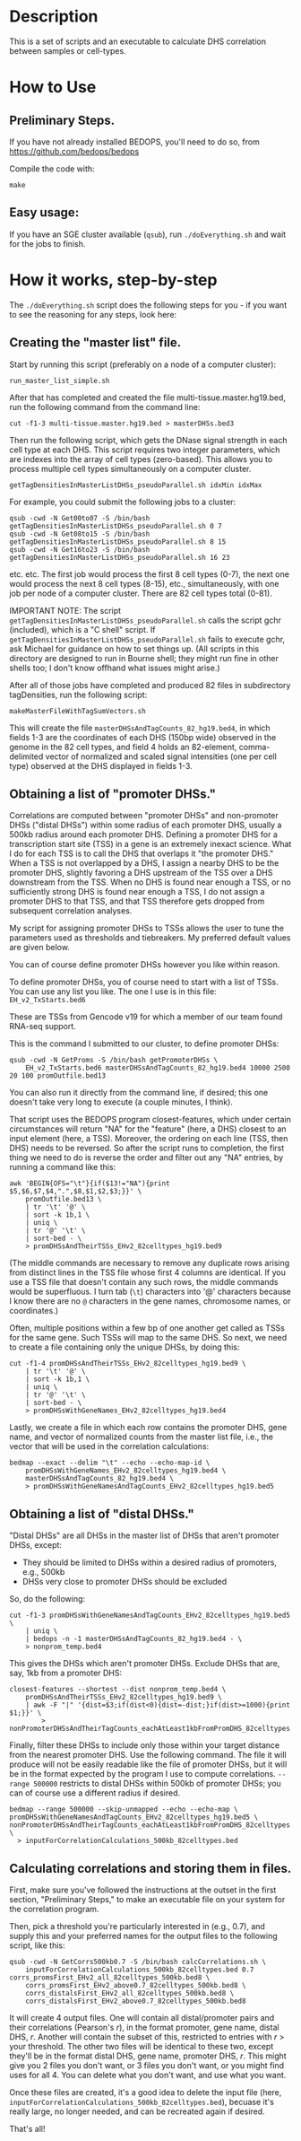 # Description

This is a set of scripts and an executable to calculate DHS correlation between samples or cell-types.

# How to Use

## Preliminary Steps.

If you have not already installed BEDOPS, you'll need to do so, from
<https://github.com/bedops/bedops>

Compile the code with:

    make

## Easy usage:

If you have an SGE cluster available (`qsub`), run `./doEverything.sh` and wait for the jobs to finish.


# How it works, step-by-step

The `./doEverything.sh` script does the following steps for you - if you want to see the reasoning for any steps, look here:

## Creating the "master list" file.

Start by running this script (preferably on a node of a computer cluster):

    run_master_list_simple.sh

After that has completed and created the file multi-tissue.master.hg19.bed, run
the following command from the command line:

    cut -f1-3 multi-tissue.master.hg19.bed > masterDHSs.bed3

Then run the following script, which gets the DNase signal strength in each cell
type at each DHS. This script requires two integer parameters, which are indexes
into the array of cell types (zero-based). This allows you to process multiple
cell types simultaneously on a computer cluster.

    getTagDensitiesInMasterListDHSs_pseudoParallel.sh idxMin idxMax

For example, you could submit the following jobs to a cluster:

    qsub -cwd -N Get00to07 -S /bin/bash getTagDensitiesInMasterListDHSs_pseudoParallel.sh 0 7
    qsub -cwd -N Get08to15 -S /bin/bash getTagDensitiesInMasterListDHSs_pseudoParallel.sh 8 15
    qsub -cwd -N Get16to23 -S /bin/bash getTagDensitiesInMasterListDHSs_pseudoParallel.sh 16 23

etc. etc. The first job would process the first 8 cell types (0-7), the next one
would process the next 8 cell types (8-15), etc., simultaneously, with one job
per node of a computer cluster. There are 82 cell types total (0-81).

IMPORTANT NOTE:  The script `getTagDensitiesInMasterListDHSs_pseudoParallel.sh`
calls the script gchr (included), which is a "C shell" script. If
`getTagDensitiesInMasterListDHSs_pseudoParallel.sh` fails to execute gchr, ask
Michael for guidance on how to set things up. (All scripts in this directory are
designed to run in Bourne shell; they might run fine in other shells too; I
don't know offhand what issues might arise.)

After all of those jobs have completed and produced 82 files in subdirectory
tagDensities, run the following script:

    makeMasterFileWithTagSumVectors.sh

This will create the file `masterDHSsAndTagCounts_82_hg19.bed4`, in which fields
1-3 are the coordinates of each DHS (150bp wide) observed in the genome in the
82 cell types, and field 4 holds an 82-element, comma-delimited vector of
normalized and scaled signal intensities (one per cell type) observed at the DHS
displayed in fields 1-3.


## Obtaining a list of "promoter DHSs."

Correlations are computed between "promoter DHSs" and non-promoter DHSs ("distal
DHSs") within some radius of each promoter DHS, usually a 500kb radius around
each promoter DHS. Defining a promoter DHS for a transcription start site (TSS)
in a gene is an extremely inexact science. What I do for each TSS is to call the
DHS that overlaps it "the promoter DHS."  When a TSS is not overlapped by a DHS,
I assign a nearby DHS to be the promoter DHS, slightly favoring a DHS upstream
of the TSS over a DHS downstream from the TSS. When no DHS is found near enough
a TSS, or no sufficiently strong DHS is found near enough a TSS, I do not assign
a promoter DHS to that TSS, and that TSS therefore gets dropped from subsequent
correlation analyses.


My script for assigning promoter DHSs to TSSs allows the user to tune the
parameters used as thresholds and tiebreakers. My preferred default values are
given below.

You can of course define promoter DHSs however you like within reason.

To define promoter DHSs, you of course need to start with a list of TSSs. You
can use any list you like. The one I use is in this file: `EH_v2_TxStarts.bed6`

These are TSSs from Gencode v19 for which a member of our team found RNA-seq
support.

This is the command I submitted to our cluster, to define promoter DHSs:

    qsub -cwd -N GetProms -S /bin/bash getPromoterDHSs \
        EH_v2_TxStarts.bed6 masterDHSsAndTagCounts_82_hg19.bed4 10000 2500 20 100 promOutfile.bed13

You can also run it directly from the command line, if desired; this one doesn't
take very long to execute (a couple minutes, I think).

That script uses the BEDOPS program closest-features, which under certain
circumstances will return "NA" for the "feature" (here, a DHS) closest to an
input element (here, a TSS). Moreover, the ordering on each line (TSS, then DHS)
needs to be reversed. So after the script runs to completion, the first thing we
need to do is reverse the order and filter out any "NA" entries, by running a
command like this:

    awk 'BEGIN{OFS="\t"}{if($13!="NA"){print $5,$6,$7,$4,".",$8,$1,$2,$3;}}' \
        promOutfile.bed13 \
        | tr '\t' '@' \
        | sort -k 1b,1 \
        | uniq \
        | tr '@' '\t' \
        | sort-bed - \
        > promDHSsAndTheirTSSs_EHv2_82celltypes_hg19.bed9

(The middle commands are necessary to remove any duplicate rows arising from
distinct lines in the TSS file whose first 4 columns are identical. If you use a
TSS file that doesn't contain any such rows, the middle commands would be
superfluous. I turn tab (`\t`) characters into '@' characters because I know
there are no `@` characters in the gene names, chromosome names, or
coordinates.)

Often, multiple positions within a few bp of one another get called as TSSs for
the same gene. Such TSSs will map to the same DHS. So next, we need to create a
file containing only the unique DHSs, by doing this:

    cut -f1-4 promDHSsAndTheirTSSs_EHv2_82celltypes_hg19.bed9 \
        | tr '\t' '@' \
        | sort -k 1b,1 \
        | uniq \
        | tr '@' '\t' \
        | sort-bed - \
        > promDHSsWithGeneNames_EHv2_82celltypes_hg19.bed4

Lastly, we create a file in which each row contains the promoter DHS, gene name,
and vector of normalized counts from the master list file, i.e., the vector that
will be used in the correlation calculations:

    bedmap --exact --delim "\t" --echo --echo-map-id \
        promDHSsWithGeneNames_EHv2_82celltypes_hg19.bed4 \
        masterDHSsAndTagCounts_82_hg19.bed4 \
        > promDHSsWithGeneNamesAndTagCounts_EHv2_82celltypes_hg19.bed5

## Obtaining a list of "distal DHSs."

"Distal DHSs" are all DHSs in the master list of DHSs that aren't promoter DHSs,
except:

* They should be limited to DHSs within a desired radius of promoters, e.g.,
  500kb
* DHSs very close to promoter DHSs should be excluded

So, do the following:

    cut -f1-3 promDHSsWithGeneNamesAndTagCounts_EHv2_82celltypes_hg19.bed5 \
        | uniq \
        | bedops -n -1 masterDHSsAndTagCounts_82_hg19.bed4 - \
        > nonprom_temp.bed4

This gives the DHSs which aren't promoter DHSs. Exclude DHSs that are, say, 1kb
from a promoter DHS:

    closest-features --shortest --dist nonprom_temp.bed4 \
        promDHSsAndTheirTSSs_EHv2_82celltypes_hg19.bed9 \
        | awk -F "|" '{dist=$3;if(dist<0){dist=-dist;}if(dist>=1000){print $1;}}' \
            > nonPromoterDHSsAndTheirTagCounts_eachAtLeast1kbFromPromDHS_82celltypes.bed4

Finally, filter these DHSs to include only those within your target distance
from the nearest promoter DHS. Use the following command. The file it will
produce will not be easily readable like the file of promoter DHSs, but it will
be in the format expected by the program I use to compute correlations.
`--range 500000` restricts to distal DHSs within 500kb of promoter DHSs; you can
of course use a different radius if desired.

    bedmap --range 500000 --skip-unmapped --echo --echo-map \
    promDHSsWithGeneNamesAndTagCounts_EHv2_82celltypes_hg19.bed5 \
    nonPromoterDHSsAndTheirTagCounts_eachAtLeast1kbFromPromDHS_82celltypes.bed4 \
      > inputForCorrelationCalculations_500kb_82celltypes.bed


## Calculating correlations and storing them in files.

First, make sure you've followed the instructions at the outset in the first
section, "Preliminary Steps," to make an executable file on your system for the
correlation program.

Then, pick a threshold you're particularly interested in (e.g., 0.7), and supply
this and your preferred names for the output files to the following script, like
this:

    qsub -cwd -N GetCorrs500kb0.7 -S /bin/bash calcCorrelations.sh \
        inputForCorrelationCalculations_500kb_82celltypes.bed 0.7 corrs_promsFirst_EHv2_all_82celltypes_500kb.bed8 \
        corrs_promsFirst_EHv2_above0.7_82celltypes_500kb.bed8 \
        corrs_distalsFirst_EHv2_all_82celltypes_500kb.bed8 \
        corrs_distalsFirst_EHv2_above0.7_82celltypes_500kb.bed8

It will create 4 output files. One will contain all distal/promoter pairs and
their correlations (Pearson's _r_), in the format promoter, gene name, distal
DHS, _r_. Another will contain the subset of this, restricted to entries with
_r_ > your threshold. The other two files will be identical to these two, except
they'll be in the format distal DHS, gene name, promoter DHS, _r_. This might
give you 2 files you don't want, or 3 files you don't want, or you might find
uses for all 4. You can delete what you don't want, and use what you want.

Once these files are created, it's a good idea to delete the input file (here,
`inputForCorrelationCalculations_500kb_82celltypes.bed`), becuase it's really
large, no longer needed, and can be recreated again if desired.

That's all!
